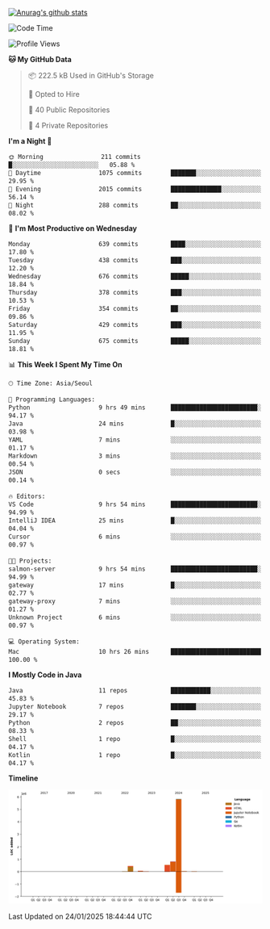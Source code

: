[![Anurag's github stats](https://github-readme-stats.vercel.app/api?username=hajubal)](https://github.com/anuraghazra/github-readme-stats)

<!--START_SECTION:waka-->
![Code Time](http://img.shields.io/badge/Code%20Time-178%20hrs%2027%20mins-blue)

![Profile Views](http://img.shields.io/badge/Profile%20Views-0-blue)

**🐱 My GitHub Data** 

> 📦 222.5 kB Used in GitHub's Storage 
 > 
> 💼 Opted to Hire
 > 
> 📜 40 Public Repositories 
 > 
> 🔑 4 Private Repositories 
 > 
**I'm a Night 🦉** 

```text
🌞 Morning                211 commits         █░░░░░░░░░░░░░░░░░░░░░░░░   05.88 % 
🌆 Daytime                1075 commits        ███████░░░░░░░░░░░░░░░░░░   29.95 % 
🌃 Evening                2015 commits        ██████████████░░░░░░░░░░░   56.14 % 
🌙 Night                  288 commits         ██░░░░░░░░░░░░░░░░░░░░░░░   08.02 % 
```
📅 **I'm Most Productive on Wednesday** 

```text
Monday                   639 commits         ████░░░░░░░░░░░░░░░░░░░░░   17.80 % 
Tuesday                  438 commits         ███░░░░░░░░░░░░░░░░░░░░░░   12.20 % 
Wednesday                676 commits         █████░░░░░░░░░░░░░░░░░░░░   18.84 % 
Thursday                 378 commits         ███░░░░░░░░░░░░░░░░░░░░░░   10.53 % 
Friday                   354 commits         ██░░░░░░░░░░░░░░░░░░░░░░░   09.86 % 
Saturday                 429 commits         ███░░░░░░░░░░░░░░░░░░░░░░   11.95 % 
Sunday                   675 commits         █████░░░░░░░░░░░░░░░░░░░░   18.81 % 
```


📊 **This Week I Spent My Time On** 

```text
🕑︎ Time Zone: Asia/Seoul

💬 Programming Languages: 
Python                   9 hrs 49 mins       ████████████████████████░   94.17 % 
Java                     24 mins             █░░░░░░░░░░░░░░░░░░░░░░░░   03.98 % 
YAML                     7 mins              ░░░░░░░░░░░░░░░░░░░░░░░░░   01.17 % 
Markdown                 3 mins              ░░░░░░░░░░░░░░░░░░░░░░░░░   00.54 % 
JSON                     0 secs              ░░░░░░░░░░░░░░░░░░░░░░░░░   00.14 % 

🔥 Editors: 
VS Code                  9 hrs 54 mins       ████████████████████████░   94.99 % 
IntelliJ IDEA            25 mins             █░░░░░░░░░░░░░░░░░░░░░░░░   04.04 % 
Cursor                   6 mins              ░░░░░░░░░░░░░░░░░░░░░░░░░   00.97 % 

🐱‍💻 Projects: 
salmon-server            9 hrs 54 mins       ████████████████████████░   94.99 % 
gateway                  17 mins             █░░░░░░░░░░░░░░░░░░░░░░░░   02.77 % 
gateway-proxy            7 mins              ░░░░░░░░░░░░░░░░░░░░░░░░░   01.27 % 
Unknown Project          6 mins              ░░░░░░░░░░░░░░░░░░░░░░░░░   00.97 % 

💻 Operating System: 
Mac                      10 hrs 26 mins      █████████████████████████   100.00 % 
```

**I Mostly Code in Java** 

```text
Java                     11 repos            ███████████░░░░░░░░░░░░░░   45.83 % 
Jupyter Notebook         7 repos             ███████░░░░░░░░░░░░░░░░░░   29.17 % 
Python                   2 repos             ██░░░░░░░░░░░░░░░░░░░░░░░   08.33 % 
Shell                    1 repo              █░░░░░░░░░░░░░░░░░░░░░░░░   04.17 % 
Kotlin                   1 repo              █░░░░░░░░░░░░░░░░░░░░░░░░   04.17 % 
```



**Timeline**

![Lines of Code chart](https://raw.githubusercontent.com/hajubal/hajubal/main/assets/bar_graph.png)


 Last Updated on 24/01/2025 18:44:44 UTC
<!--END_SECTION:waka-->